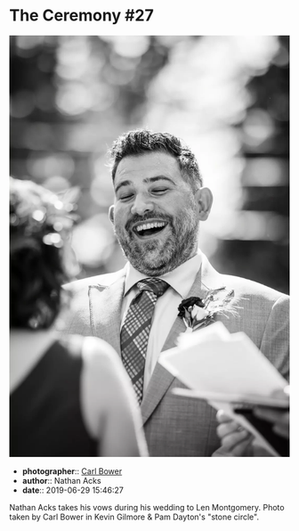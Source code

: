 # The Ceremony \#27

![Nathan Acks takes his vows](assets/2019-06-29-set-1-the-ceremony-27.webp)

* **photographer**:: [Carl Bower](https://carlbowerphotos.com)
* **author**:: Nathan Acks
* **date**:: 2019-06-29 15:46:27

Nathan Acks takes his vows during his wedding to Len Montgomery. Photo taken by Carl Bower in Kevin Gilmore & Pam Dayton's "stone circle".
